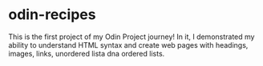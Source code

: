 # odin-recipes

This is the first project of my Odin Project journey! In it, I demonstrated my ability to understand HTML syntax and create web pages with headings, images, links, unordered lista dna ordered lists.